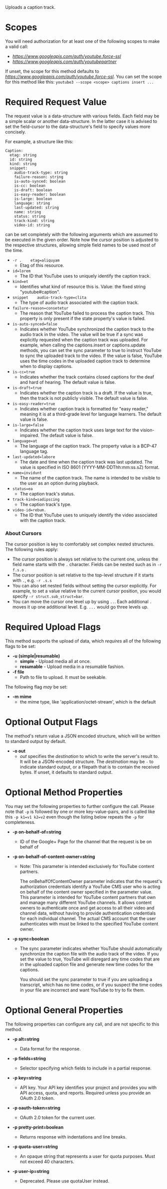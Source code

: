 Uploads a caption track.
# Scopes

You will need authorization for at least one of the following scopes to make a valid call:

* *https://www.googleapis.com/auth/youtube.force-ssl*
* *https://www.googleapis.com/auth/youtubepartner*

If unset, the scope for this method defaults to *https://www.googleapis.com/auth/youtube.force-ssl*.
You can set the scope for this method like this: `youtube3 --scope <scope> captions insert ...`
# Required Request Value

The request value is a data-structure with various fields. Each field may be a simple scalar or another data-structure.
In the latter case it is advised to set the field-cursor to the data-structure's field to specify values more concisely.

For example, a structure like this:
```
Caption:
  etag: string
  id: string
  kind: string
  snippet:
    audio-track-type: string
    failure-reason: string
    is-auto-synced: boolean
    is-cc: boolean
    is-draft: boolean
    is-easy-reader: boolean
    is-large: boolean
    language: string
    last-updated: string
    name: string
    status: string
    track-kind: string
    video-id: string

```

can be set completely with the following arguments which are assumed to be executed in the given order. Note how the cursor position is adjusted to the respective structures, allowing simple field names to be used most of the time.

* `-r .    etag=aliquyam`
    - Etag of this resource.
* `id=lorem`
    - The ID that YouTube uses to uniquely identify the caption track.
* `kind=et`
    - Identifies what kind of resource this is. Value: the fixed string &#34;youtube#caption&#34;.
* `snippet    audio-track-type=clita`
    - The type of audio track associated with the caption track.
* `failure-reason=consetetur`
    - The reason that YouTube failed to process the caption track. This property is only present if the state property&#39;s value is failed.
* `is-auto-synced=false`
    - Indicates whether YouTube synchronized the caption track to the audio track in the video. The value will be true if a sync was explicitly requested when the caption track was uploaded. For example, when calling the captions.insert or captions.update methods, you can set the sync parameter to true to instruct YouTube to sync the uploaded track to the video. If the value is false, YouTube uses the time codes in the uploaded caption track to determine when to display captions.
* `is-cc=true`
    - Indicates whether the track contains closed captions for the deaf and hard of hearing. The default value is false.
* `is-draft=true`
    - Indicates whether the caption track is a draft. If the value is true, then the track is not publicly visible. The default value is false.
* `is-easy-reader=true`
    - Indicates whether caption track is formatted for &#34;easy reader,&#34; meaning it is at a third-grade level for language learners. The default value is false.
* `is-large=false`
    - Indicates whether the caption track uses large text for the vision-impaired. The default value is false.
* `language=at`
    - The language of the caption track. The property value is a BCP-47 language tag.
* `last-updated=labore`
    - The date and time when the caption track was last updated. The value is specified in ISO 8601 (YYYY-MM-DDThh:mm:ss.sZ) format.
* `name=invidunt`
    - The name of the caption track. The name is intended to be visible to the user as an option during playback.
* `status=ea`
    - The caption track&#39;s status.
* `track-kind=sadipscing`
    - The caption track&#39;s type.
* `video-id=rebum.`
    - The ID that YouTube uses to uniquely identify the video associated with the caption track.



### About Cursors

The cursor position is key to comfortably set complex nested structures. The following rules apply:

* The cursor position is always set relative to the current one, unless the field name starts with the `.` character. Fields can be nested such as in `-r f.s.o` .
* The cursor position is set relative to the top-level structure if it starts with `.`, e.g. `-r .s.s`
* You can also set nested fields without setting the cursor explicitly. For example, to set a value relative to the current cursor position, you would specify `-r struct.sub_struct=bar`.
* You can move the cursor one level up by using `..`. Each additional `.` moves it up one additional level. E.g. `...` would go three levels up.

# Required Upload Flags

This method supports the upload of data, which *requires* all of the following flags to be set:

* **-u (simple|resumable)**
    - **simple** - Upload media all at once.
    - **resumable** - Upload media in a resumable fashion.
* **-f file**
    - Path to file to upload. It must be seekable.

The following flag *may* be set: 

* **-m mime**
    - the mime type, like 'application/octet-stream', which is the default


# Optional Output Flags

The method's return value a JSON encoded structure, which will be written to standard output by default.

* **-o out**
    - *out* specifies the *destination* to which to write the server's result to.
      It will be a JSON-encoded structure.
      The *destination* may be `-` to indicate standard output, or a filepath that is to contain the received bytes.
      If unset, it defaults to standard output.
# Optional Method Properties

You may set the following properties to further configure the call. Please note that `-p` is followed by one 
or more key-value-pairs, and is called like this `-p k1=v1 k2=v2` even though the listing below repeats the
`-p` for completeness.

* **-p on-behalf-of=string**
    - ID of the Google+ Page for the channel that the request is be on behalf of

* **-p on-behalf-of-content-owner=string**
    - Note: This parameter is intended exclusively for YouTube content partners.
        
        The onBehalfOfContentOwner parameter indicates that the request&#39;s authorization credentials identify a YouTube CMS user who is acting on behalf of the content owner specified in the parameter value. This parameter is intended for YouTube content partners that own and manage many different YouTube channels. It allows content owners to authenticate once and get access to all their video and channel data, without having to provide authentication credentials for each individual channel. The actual CMS account that the user authenticates with must be linked to the specified YouTube content owner.

* **-p sync=boolean**
    - The sync parameter indicates whether YouTube should automatically synchronize the caption file with the audio track of the video. If you set the value to true, YouTube will disregard any time codes that are in the uploaded caption file and generate new time codes for the captions.
        
        You should set the sync parameter to true if you are uploading a transcript, which has no time codes, or if you suspect the time codes in your file are incorrect and want YouTube to try to fix them.

# Optional General Properties

The following properties can configure any call, and are not specific to this method.

* **-p alt=string**
    - Data format for the response.

* **-p fields=string**
    - Selector specifying which fields to include in a partial response.

* **-p key=string**
    - API key. Your API key identifies your project and provides you with API access, quota, and reports. Required unless you provide an OAuth 2.0 token.

* **-p oauth-token=string**
    - OAuth 2.0 token for the current user.

* **-p pretty-print=boolean**
    - Returns response with indentations and line breaks.

* **-p quota-user=string**
    - An opaque string that represents a user for quota purposes. Must not exceed 40 characters.

* **-p user-ip=string**
    - Deprecated. Please use quotaUser instead.
